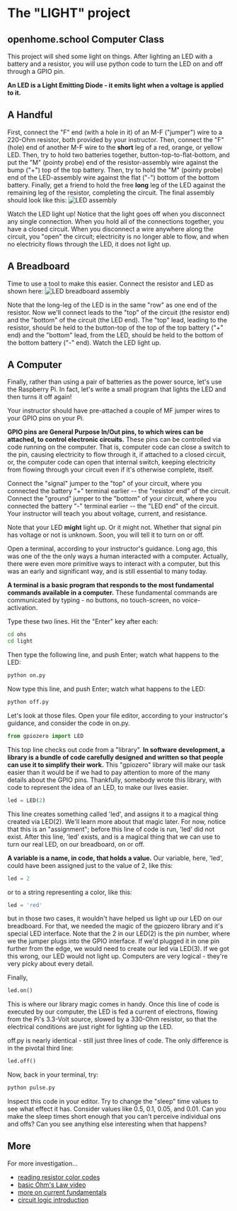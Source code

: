 # The "LIGHT" project
## openhome.school Computer Class

This project will shed some light on things.  After lighting an LED with a battery and a resistor,
you will use python code to turn the LED on and off through a GPIO pin.

**An LED is a Light Emitting Diode - it emits light when a voltage is applied to it.**

## A Handful

First, connect the "F" end (with a hole in it) of an M-F ("jumper") wire to a 220-Ohm resistor, both
provided by your instructor.
Then, connect the "F" (hole) end of another M-F wire to the **short** leg of a red, orange, or
yellow LED.
Then, try to hold two batteries together, button-top-to-flat-bottom, and put the "M" (pointy probe)
end of the resistor-assembly wire against the bump ("+") top of the top battery.
Then, try to hold the "M" (pointy probe) end of the LED-assembly wire against the flat ("-") bottom
of the bottom battery.
Finally, get a friend to hold the free **long** leg of the LED against the remaining leg of the
resistor, completing the circuit.  The final assembly should look like this:
![LED assembly](led_assembly.jpg)

Watch the LED light up!  Notice that the light goes off when you disconnect any single connection.
When you hold all of the connections together, you have a closed circuit.  When you disconnect a
wire anywhere along the circuit, you "open" the circuit; electricity is no longer able to flow, and
when no electricity flows through the LED, it does not light up.

## A Breadboard

Time to use a tool to make this easier.  Connect the resistor and LED as shown here:
![LED breadboard assembly](led_breadboard_assembly.jpg)

Note that the long-leg of the LED is in the same "row" as one end of the resistor.  Now we'll
connect leads to the "top" of the circuit (the resistor end) and the "bottom" of the circuit
(the LED end).  The "top" lead, leading to the resistor, should be held to the button-top of the top
of the top battery ("+" end) and the "bottom" lead, from the LED, should be held to the bottom of
the bottom battery ("-" end).  Watch the LED light up.

## A Computer

Finally, rather than using a pair of batteries as the power source, let's use the Raspberry Pi.
In fact, let's write a small program that lights the LED and then turns it off again!

Your instructor should have pre-attached a couple of MF jumper wires to your GPIO pins on your Pi.

**GPIO pins are General Purpose In/Out pins, to which wires can be attached, to control electronic
circuits.**  These pins can be controlled via code running on the computer.  That is, computer
code can close a switch to the pin, causing electricity to flow through it, if attached to a closed
circuit, or, the computer code can open that internal switch, keeping electricity from flowing
through your circuit even if it's otherwise complete, itself.

Connect the "signal" jumper to the "top" of your circuit, where you connected the battery "+"
terminal earlier -- the "resistor end" of the circuit.  Connect the "ground" jumper to the "bottom"
of your circuit, where you connected the battery "-" terminal earlier -- the "LED end" of the
circuit.  Your instructor will teach you about voltage, current, and resistance.

Note that your LED **might** light up.  Or it might not.  Whether that signal pin has voltage or
not is unknown.  Soon, you will tell it to turn on or off.

Open a terminal, according to your instructor's guidance.  Long ago, this was one of the the only
ways a human interacted with a computer.  Actually, there were even more primitive ways to interact
with a computer, but this was an early and significant way, and is still essential to many today.

**A terminal is a basic program that responds to the most fundamental commands available in a
computer.**  These fundamental commands are communicated by typing - no buttons, no touch-screen,
no voice-activation.

Type these two lines.  Hit the "Enter" key after each:

```sh
cd ohs
cd light
```

Then type the following line, and push Enter; watch what happens to the LED:

```sh
python on.py
```

Now type this line, and push Enter; watch what happens to the LED:

```sh
python off.py
```

Let's look at those files.  Open your file editor, according to your instructor's guidance, and
consider the code in on.py.

```python
from gpiozero import LED
```

This top line checks out code from a "library".  **In software development, a library is a bundle
of code carefully designed and written so that people can use it to simplify their work.**  This
"gpiozero" library will make our task easier than it would be if we had to pay attention to more of
the many details about the GPIO pins.  Thankfully, somebody wrote this library, with code to
represent the idea of an LED, to make our lives easier.

```python
led = LED(2)
```

This line creates something called 'led', and assigns it to a magical thing created via LED(2).
We'll learn more about that magic later.  For now, notice that this is an "assignment"; before this
line of code is run, 'led' did not exist.  After this line, 'led' exists, and is a magical thing
that we can use to turn our real LED, on our breadboard, on or off.

**A variable is a name, in code, that holds a value.** Our variable, here, 'led', could have been
assigned just to the value of 2, like this:

```python
led = 2
```

or to a string representing a color, like this:

```python
led = 'red'
```

but in those two cases, it wouldn't have helped us light up our LED on our breadboard.  For that,
we needed the magic of the gpiozero library and it's special LED interface.  Note that the 2 in
our LED(2) is the pin number, where we the jumper plugs into the GPIO interface.  If we'd plugged it
in one pin further from the edge, we would need to create our led via LED(3).  If we got this wrong,
our LED would not light up.  Computers are very logical - they're very picky about every detail.

Finally,

```python
led.on()
```

This is where our library magic comes in handy.  Once this line of code is executed by our computer,
the LED is fed a current of electrons, flowing from the Pi's 3.3-Volt source, slowed by a 330-Ohm
resistor, so that the electrical conditions are just right for lighting up the LED.

off.py is nearly identical - still just three lines of code.  The only difference is in the pivotal
third line:

```python
led.off()
```

Now, back in your terminal, try:

```sh
python pulse.py
```

Inspect this code in your editor.  Try to change the "sleep" time values to see what effect it has.
Consider values like 0.5, 0.1, 0.05, and 0.01.  Can you make the sleep times short enough that you
can't perceive individual ons and offs?  Can you see anything else interesting when that happens?

## More

For more investigation...

* [reading resistor color codes](https://eepower.com/resistor-guide/resistor-standards-and-codes/resistor-color-code/)
* [basic Ohm's Law video](https://www.khanacademy.org/science/high-school-physics/dc-circuits/electric-current-resistivity-and-ohms-law/v/circuits-part-1)
* [more on current fundamentals](https://www.khanacademy.org/science/electrical-engineering/introduction-to-ee/intro-to-ee/v/ee-current)
* [circuit logic introduction](https://www.khanacademy.org/computing/code-org/computers-and-the-internet/how-computers-work/v/khan-academy-and-codeorg-circuits-logic)

